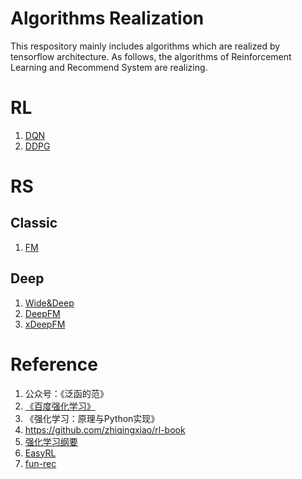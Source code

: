 # Algorithms Realization
This respository  mainly includes algorithms which are realized by tensorflow architecture. As follows, the algorithms of Reinforcement Learning and Recommend System are realizing.

# RL
1. [DQN](https://github.com/Evan-wyl/model-realization/blob/master/RL/DQN.py)
2. [DDPG](https://github.com/Evan-wyl/model-realization/blob/master/RL/DDPG.py)

# RS
## Classic
1. [FM](https://github.com/Evan-wyl/model-realization/blob/master/RS/classical/FM.py)

## Deep
1. [Wide&Deep](https://github.com/Evan-wyl/model-realization/tree/master/RS/deep/WideDeep)
2. [DeepFM](https://github.com/Evan-wyl/model-realization/tree/master/RS/deep/DeepFM)
3. [xDeepFM](https://github.com/Evan-wyl/model-realization/tree/master/RS/deep/xDeepFM)

# Reference
1. 公众号：《泛函的范》
2. [《百度强化学习》](https://aistudio.baidu.com/aistudio/education/group/info/1335)
3. 《强化学习：原理与Python实现》
4. https://github.com/zhiqingxiao/rl-book
5. [强化学习纲要](https://github.com/zhoubolei/introRL)
6. [EasyRL](https://github.com/datawhalechina/easy-rl)
7. [fun-rec](https://github.com/datawhalechina/fun-rec)
